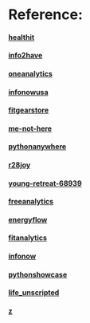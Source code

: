 


Reference:  
=======

#### [healthit](http://healthit.somee.com)
#### [info2have](http://info2have.000webhostapp.com)
#### [oneanalytics](http://oneanalytics.weebly.com)
#### [infonowusa](http://infonowusa.wordpress.com)
#### [fitgearstore](http://zzz.wixsite.com/fitgearstore)
#### [me-not-here](http://me-not-here.weebly.com)
#### [pythonanywhere](http://zzz.pythonanywhere.com)
#### [r28joy](http://r28joy.herokuapp.com)
#### [young-retreat-68939](http://young-retreat-68939.herokuapp.com)
#### [freeanalytics](http://freeanalytics.000webhostapp.com)
#### [energyflow](http://energyflow.000webhostapp.com)
#### [fitanalytics](http://fitanalytics.000webhostapp.com)
#### [infonow](http://infonow.x10host.com)
#### [pythonshowcase](http://pythonshowcase.infonow.x10host.com)
#### [life_unscripted](https://github.com/zzz/life_unscripted)
#### [z](https://zw9.github.io/z/)
